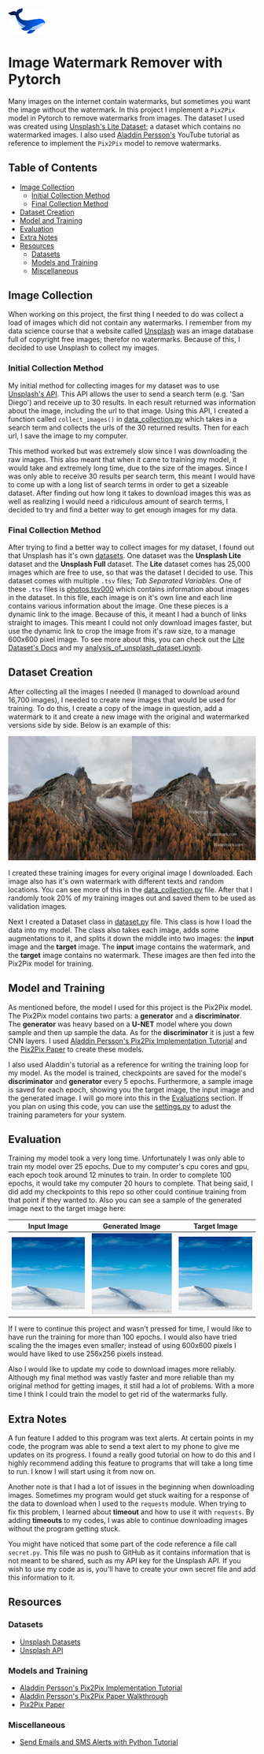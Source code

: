 <img src="figures/Whale.png" width=75/><br/>

# Image Watermark Remover with Pytorch
Many images on the internet contain watermarks, but sometimes you want the image without the watermark. In this project I implement a `Pix2Pix` model in Pytorch to remove watermarks from images. The dataset I used was created using [Unsplash's Lite Dataset](https://unsplash.com/data); a dataset which contains no watermarked images. I also used [Aladdin Persson's](https://www.youtube.com/c/AladdinPersson) YouTube tutorial as reference to implement the `Pix2Pix` model to remove watermarks.


## Table of Contents
- [Image Collection](#image-collection)
  - [Initial Collection Method](#initial-collection-method)
  - [Final Collection Method](#final-collection-method)
- [Dataset Creation](#dataset-creation)
- [Model and Training](#model-and-training)
- [Evaluation](#evaluation)
- [Extra Notes](#extra-notes)
- [Resources](#resources)
  - [Datasets](#datasets)
  - [Models and Training](#models-and-training)
  - [Miscellaneous](#miscellaneous)


## Image Collection
When working on this project, the first thing I needed to do was collect a load of images which did not contain any watermarks. I remember from my data science course that a website called [Unsplash](https://unsplash.com/) was an image database full of copyright free images; therefor no watermarks. Because of this, I decided to use Unsplash to collect my images.

### Initial Collection Method
My initial method for collecting images for my dataset was to use [Unsplash's API](https://unsplash.com/developers). This API allows the user to send a search term (e.g. 'San Diego') and receive up to 30 results. In each result returned was information about the image, including the url to that image. Using this API, I created a function called `collect_images()` in [data_collection.py](https://github.com/osyounis/image_watermark_remover/blob/develop/code/data_collection.py) which takes in a search term and collects the urls of the 30 returned results. Then for each url, I save the image to my computer.

This method worked but was extremely slow since I was downloading the raw images. This also meant that when it came to training my model, it would take and extremely long time, due to the size of the images. Since I was only able to receive 30 results per search term, this meant I would have to come up with a long list of search terms in order to get a sizeable dataset. After finding out how long it takes to download images this was as well as realizing I would need a ridiculous amount of search terms, I decided to try and find a better way to get enough images for my data.

### Final Collection Method
After trying to find a better way to collect images for my dataset, I found out that Unsplash has it's own [datasets](https://unsplash.com/data). One dataset was the **Unsplash Lite** dataset and the **Unsplash Full** dataset. The **Lite** dataset comes has 25,000 images which are free to use, so that was the dataset I decided to use. This dataset comes with multiple `.tsv` files; *Tab Separated Variables.* One of these `.tsv` files is [photos.tsv000](https://github.com/osyounis/image_watermark_remover/blob/develop/data/unsplash_dataset/photos.tsv000) which contains information about images in the dataset. In this file, each image is on it's own line and each line contains various information about the image. One these pieces is a dynamic link to the image. Because of this, it meant I had a bunch of links straight to images. This meant I could not only download images faster, but use the dynamic link to crop the image from it's raw size, to a manage 600x600 pixel image. To see more about this, you can check out the [Lite Dataset's Docs](https://github.com/osyounis/image_watermark_remover/blob/develop/data/unsplash_dataset/DOCS.md) and my [analysis_of_unsplash_dataset.ipynb](https://github.com/osyounis/image_watermark_remover/blob/develop/data/unsplash_dataset/analysis_of_unsplash_dataset.ipynb).


## Dataset Creation
After collecting all the images I needed (I managed to download around 16,700 images), I needed to create new images that would be used for training. To do this, I create a copy of the image in question, add a watermark to it and create a new image with the original and watermarked versions side by side. Below is an example of this:

![Example a training image](./data/train_data/__G2yFuW7jQ.png)

I created these training images for every original image I downloaded. Each image also has it's own watermark with different texts and random locations. You can see more of this in the [data_collection.py](https://github.com/osyounis/image_watermark_remover/blob/develop/code/data_collection.py) file. After that I randomly took 20% of my training images out and saved them to be used as validation images.

Next I created a Dataset class in [dataset.py](https://github.com/osyounis/image_watermark_remover/blob/develop/code/dataset.py) file. This class is how I load the data into my model. The class also takes each image, adds some augmentations to it, and splits it down the middle into two images: the **input** image and the **target** image. The **input** image contains the watermark, and the **target** image contains no watermark. These images are then fed into the Pix2Pix model for training.


## Model and Training
As mentioned before, the model I used for this project is the Pix2Pix model. The Pix2Pix model contains two parts: a **generator** and a **discriminator**. The **generator** was heavy based on a **U-NET** model where you down sample and then up sample the data. As for the **discriminator** it is just a few CNN layers. I used [Aladdin Persson's Pix2Pix Implementation Tutorial](https://youtu.be/SuddDSqGRzg) and the [Pix2Pix Paper](https://arxiv.org/abs/1611.07004) to create these models. 

I also used Aladdin's tutorial as a reference for writing the training loop for my model. As the model is trained, checkpoints are saved for the model's **discriminator** and **generator** every 5 epochs. Furthermore, a sample image is saved for each epoch, showing you the target image, the input image and the generated image. I will go more into this in the [Evaluations](#evaluation) section. If you plan on using this code, you can use the [settings.py](https://github.com/osyounis/image_watermark_remover/blob/develop/code/settings.py) to adust the training parameters for your system.

## Evaluation
Training my model took a very long time. Unfortunately I was only able to train my model over 25 epochs. Due to my computer's cpu cores and gpu, each epoch took around 12 minutes to train. In order to complete 100 epochs, it would take my computer 20 hours to complete. That being said, I did add my checkpoints to this repo so other could continue training from that point if they wanted to. Also you can see a sample of the generated image next to the target image here:

|Input Image| Generated Image | Target Image |
|-----------|-----------------|--------------|
|![input image](./evaluation/input_image_0.png)|![generated image](./evaluation/generated_image_0.png)|![target image](./evaluation/target_image_1.png)|

If I were to continue this project and wasn't pressed for time, I would like to have run the training for more than 100 epochs. I would also have tried scaling the the images even smaller; instead of using 600x600 pixels I would have liked to use 256x256 pixels instead.

Also I would like to update my code to download images more reliably. Although my final method was vastly faster and more reliable than my original method for getting images, it still had a lot of problems. With a more time I think I could train the model to get rid of the watermarks fully.


## Extra Notes
A fun feature I added to this program was text alerts. At certain points in my code, the program was able to send a text alert to my phone to give me updates on its progress. I found a really good tutorial on how to do this and I highly recommend adding this feature to programs that will take a long time to run. I know I will start using it from now on.

Another note is that I had a lot of issues in the beginning when downloading images. Sometimes my program would get stuck waiting for a response of the data to download when I used to the `requests` module. When trying to fix this problem, I learned about **timeout** and how to use it with `requests`. By adding **timeouts** to my codes, I was able to continue downloading images without the program getting stuck.

You might have noticed that some part of the code reference a file call `secret.py`. This file was no push to GitHub as it contains information that is not meant to be shared, such as my API key for the Unsplash API. If you wish to use my code as is, you'll have to create your own secret file and add this information to it.

## Resources

### Datasets
* [Unsplash Datasets](https://unsplash.com/data)
* [Unsplash API](https://unsplash.com/developers)

### Models and Training
* [Aladdin Persson's Pix2Pix Implementation Tutorial](https://youtu.be/SuddDSqGRzg)
* [Aladdin Persson's Pix2Pix Paper Walkthrough](https://youtu.be/9SGs4Nm0VR4) 
* [Pix2Pix Paper](https://arxiv.org/abs/1611.07004)
  
### Miscellaneous
* [Send Emails and SMS Alerts with Python Tutorial](https://youtu.be/B1IsCbXp0uE)
